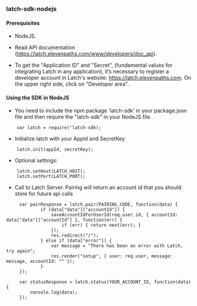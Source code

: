 ### latch-sdk-nodejs ###


#### Prerequisites ####

* NodeJS.

* Read API documentation (https://latch.elevenpaths.com/www/developers/doc_api).

* To get the "Application ID" and "Secret", (fundamental values for integrating Latch in any application), it’s necessary to register a developer account in Latch's website: https://latch.elevenpaths.com. On the upper right side, click on "Developer area".


#### Using the SDK in NodeJS ####

* You need to include the npm package 'latch-sdk' in your package.json file and then require the "latch-sdk" in your NodeJS file.
```
    var latch = require('latch-sdk);
```

* Initialize latch with your AppId and SecretKey
```
    latch.init(appId, secretKey);
```

* Optional settings:
```
	latch.setHost(LATCH_HOST);
	latch.setPort(LATCH_PORT);
```

* Call to Latch Server. Pairing will return an account id that you should store for future api calls
```
     var pairResponse = latch.pair(PAIRING_CODE, function(data) {
             if (data["data"]["accountId"]) {
                 saveAccountIdForUserId(req.user.id, { accountId: data["data"]["accountId"] }, function(err) {
                     if (err) { return next(err); }
                 });
                 res.redirect("/");
             } else if (data["error"]) {
                 var message = "There has been an error with Latch, try again";
                 res.render("setup", { user: req.user, message: message, accountId: "" });
             }
     });
     
     var statusResponse = latch.status(YOUR_ACCOUNT_ID, function(data) {
         console.log(data);
     });
```

